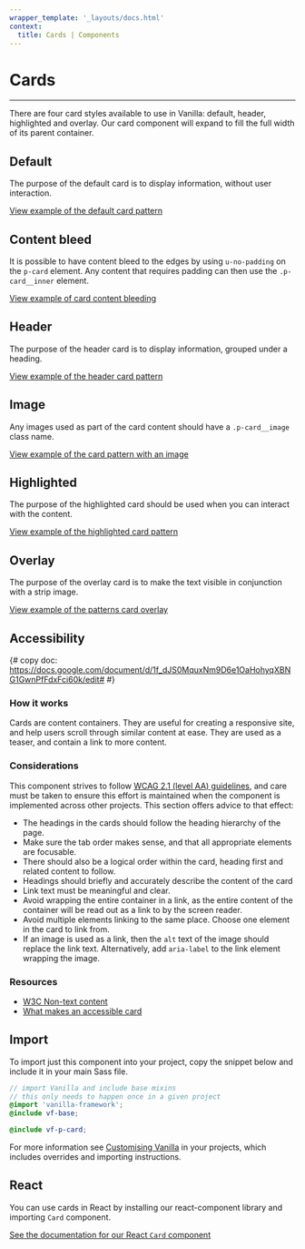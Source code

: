 ```yaml
---
wrapper_template: '_layouts/docs.html'
context:
  title: Cards | Components
---
```


# Cards

<hr>

There are four card styles available to use in Vanilla: default, header, highlighted and overlay. Our card component will expand to fill the full width of its parent container.

## Default

The purpose of the default card is to display information, without user interaction.

<div class="embedded-example"><a href="/docs/examples/patterns/card/default/" class="js-example">
View example of the default card pattern
</a></div>

## Content bleed

It is possible to have content bleed to the edges by using `u-no-padding` on the `p-card` element. Any content that requires padding can then use the `.p-card__inner` element.

<div class="embedded-example"><a href="/docs/examples/patterns/card/content-bleed/" class="js-example">
View example of card content bleeding
</a></div>

## Header

The purpose of the header card is to display information, grouped under a heading.

<div class="embedded-example"><a href="/docs/examples/patterns/card/header/" class="js-example">
View example of the header card pattern
</a></div>

## Image

Any images used as part of the card content should have a `.p-card__image` class name.

<div class="embedded-example"><a href="/docs/examples/patterns/card/image/" class="js-example">
View example of the card pattern with an image
</a></div>

## Highlighted

The purpose of the highlighted card should be used when you can interact with the content.

<div class="embedded-example"><a href="/docs/examples/patterns/card/highlighted/" class="js-example">
View example of the highlighted card pattern
</a></div>

## Overlay

The purpose of the overlay card is to make the text visible in conjunction with a strip image.

<div class="embedded-example"><a href="/docs/examples/patterns/card/overlay/" class="js-example">
View example of the patterns card overlay
</a></div>

## Accessibility

{# copy doc: https://docs.google.com/document/d/1f_dJS0MquxNm9D6e1OaHohyqXBNG1GwnPfFdxFci60k/edit# #}

### How it works

Cards are content containers. They are useful for creating a responsive site, and help users scroll through similar content at ease. They are used as a teaser, and contain a link to more content.

### Considerations

This component strives to follow [WCAG 2.1 (level AA) guidelines](https://www.w3.org/TR/WCAG21/), and care must be taken to ensure this effort is maintained when the component is implemented across other projects. This section offers advice to that effect:

- The headings in the cards should follow the heading hierarchy of the page.
- Make sure the tab order makes sense, and that all appropriate elements are focusable.
- There should also be a logical order within the card, heading first and related content to follow.
- Headings should briefly and accurately describe the content of the card
- Link text must be meaningful and clear.
- Avoid wrapping the entire container in a link, as the entire content of the container will be read out as a link to by the screen reader.
- Avoid multiple elements linking to the same place. Choose one element in the card to link from.
- If an image is used as a link, then the `alt` text of the image should replace the link text. Alternatively, add `aria-label` to the link element wrapping the image.

### Resources

- [W3C Non-text content](https://www.w3.org/TR/UNDERSTANDING-WCAG20/text-equiv-all.html)
- [What makes an accessible card](https://technica11y.org/what-makes-an-accessible-card)

## Import

To import just this component into your project, copy the snippet below and include it in your main Sass file.

```scss
// import Vanilla and include base mixins
// this only needs to happen once in a given project
@import 'vanilla-framework';
@include vf-base;

@include vf-p-card;
```

For more information see [Customising Vanilla](/docs/customising-vanilla/) in your projects, which includes overrides and importing instructions.

## React

You can use cards in React by installing our react-component library and importing `Card` component.

[See the documentation for our React `Card` component](https://canonical-web-and-design.github.io/react-components/?path=/docs/card--default-story)
